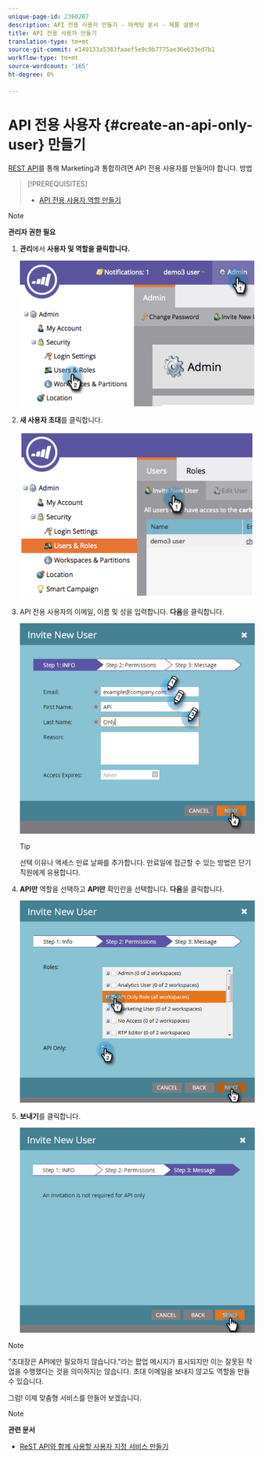 ```yaml
---
unique-page-id: 2360207
description: API 전용 사용자 만들기 - 마케팅 문서 - 제품 설명서
title: API 전용 사용자 만들기
translation-type: tm+mt
source-git-commit: e149133a5383faaef5e9c9b7775ae36e633ed7b1
workflow-type: tm+mt
source-wordcount: '165'
ht-degree: 0%

---
```



# API 전용 사용자 {#create-an-api-only-user} 만들기

[REST API](http://developers.marketo.com/documentation/rest/)를 통해 Marketing과 통합하려면 API 전용 사용자를 만들어야 합니다. 방법

>[!PREREQUISITES]
>
>* [API 전용 사용자 역할 만들기](create-an-api-only-user-role.md)

>



>[!NOTE]
>
>**관리자 권한 필요**

1. **관리**&#x200B;에서 **사용자 및 역할을 클릭합니다.**

   ![](assets/image2014-9-17-9-3a31-3a31.png)

1. **새 사용자 초대**&#x200B;를 클릭합니다.

   ![](assets/image2014-9-17-9-3a32-3a3.png)

1. API 전용 사용자의 이메일, 이름 및 성을 입력합니다. **다음**&#x200B;을 클릭합니다.

   ![](assets/image2016-5-24-10-3a53-3a7.png)

   >[!TIP]
   >
   >선택 이유나 액세스 만료 날짜를 추가합니다. 만료일에 접근할 수 있는 방법은 단기 직원에게 유용합니다.

1. **API만** 역할을 선택하고 **API만** 확인란을 선택합니다. **다음**&#x200B;을 클릭합니다.

   ![](assets/four.png)

1. **보내기**&#x200B;를 클릭합니다.

   ![](assets/image2016-5-24-11-3a8-3a20.png)

>[!NOTE]
>
>&quot;초대장은 API에만 필요하지 않습니다.&quot;라는 팝업 메시지가 표시되지만 이는 잘못된 작업을 수행했다는 것을 의미하지는 않습니다. 초대 이메일을 보내지 않고도 역할을 만들 수 있습니다.

그럼! 이제 맞춤형 서비스를 만들어 보겠습니다.

>[!NOTE]
>
>**관련 문서**
>
>* [ReST API와 함께 사용할 사용자 지정 서비스 만들기](../../../product-docs/administration/additional-integrations/create-a-custom-service-for-use-with-rest-api.md)

>



